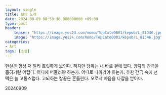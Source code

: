 ```yaml
---
layout: single
title: 칼의 노래
date: 2024-09-09 08:50:30.000000000 +09:00
type: post
header:
    teaser: "https://image.yes24.com/momo/TopCate0001/kepub/L_81346.jpg"
    image: "https://image.yes24.com/momo/TopCate0001/kepub/L_81346.jpg"
categories:
- Art
tags: [소설]
---
```


현실은 항상 저 멀리 흐릿하게 보인다. 하지만 당위는 내 바로 곁에 있다. 양자의 간극을 좁히기란 어렵다. 어디에 머물러야 하는가. 어디로 나아가야 하는가. 추한 간극 속에 선택은 늘 고통스럽다. 고뇌하는 칼끝은 흔들린다. 오로지 마음을 다잡을 뿐이다.

20240909
